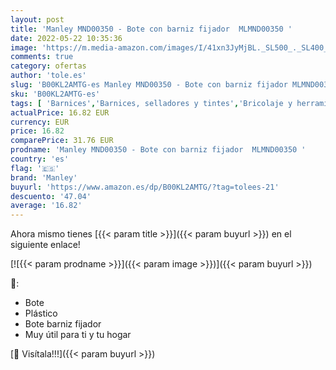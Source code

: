 ```yaml
---
layout: post
title: 'Manley MND00350 - Bote con barniz fijador  MLMND00350 '
date: 2022-05-22 10:35:36
image: 'https://m.media-amazon.com/images/I/41xn3JyMjBL._SL500_._SL400_.jpg'
comments: true
category: ofertas
author: 'tole.es'
slug: 'B00KL2AMTG-es Manley MND00350 - Bote con barniz fijador MLMND00350'
sku: 'B00KL2AMTG-es'
tags: [ 'Barnices','Barnices, selladores y tintes','Bricolaje y herramientas','Pinturas, herramientas y tratamiento de paredes','manley','🇪🇸', ]
actualPrice: 16.82 EUR
currency: EUR
price: 16.82
comparePrice: 31.76 EUR
prodname: 'Manley MND00350 - Bote con barniz fijador  MLMND00350 '
country: 'es'
flag: '🇪🇸'
brand: 'Manley'
buyurl: 'https://www.amazon.es/dp/B00KL2AMTG/?tag=tolees-21'
descuento: '47.04'
average: '16.82'
---
```


Ahora mismo tienes [{{< param title >}}]({{< param buyurl >}}) en el siguiente enlace!

[![{{< param prodname >}}]({{< param image >}})]({{< param buyurl >}})

🔎:

- Bote
- Plástico
- Bote barniz fijador
- Muy útil para ti y tu hogar

[🛒 Visítala!!!]({{< param buyurl >}})
